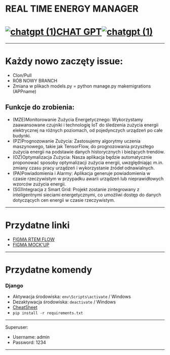 # **REAL TIME ENERGY MANAGER**
# [![chatgpt (1)](https://github.com/GrzegorzTwicz/Naukolatek_RTEM/assets/144318154/86c477b2-96bc-451a-9293-201fcb830042)](https://chat.openai.com/auth/login)**[CHAT GPT](https://chat.openai.com/auth/login)**[![chatgpt (1)](https://github.com/GrzegorzTwicz/Naukolatek_RTEM/assets/144318154/5a91fe2e-b438-48f7-96df-c7bc00ec4adb)](https://chat.openai.com/auth/login)

---
# Każdy nowo zaczęty issue: 
- Clon/Pull
- RÓB NOWY BRANCH
- Zmiana w plikach models.py = python manage.py makemigrations (APPname)
## Funkcje do zrobienia:
- (MZE)Monitorowanie Zużycia Energetycznego: Wykorzystamy zaawansowane czujniki i technologię IoT do śledzenia zużycia energii elektrycznej na różnych poziomach, od pojedynczych urządzeń po całe budynki. 
- (PZ)Prognozowanie Zużycia: Zastosujemy algorytmy uczenia maszynowego, takie jak TensorFlow, do prognozowania przyszłego zużycia energii na podstawie danych historycznych i bieżących trendów. 
- (OZ)Optymalizacja Zużycia: Nasza aplikacja będzie automatycznie proponować sposoby optymalizacji zużycia energii, uwzględniając m.in. zmiany czasu pracy urządzeń i wykorzystanie źródeł odnawialnych. 
- (PA)Powiadomienia i Alarmy: Aplikacja generuje powiadomienia w czasie rzeczywistym w przypadku awarii urządzeń lub nieprawidłowych wzorców zużycia energii. 
- (SG)Integracja z Smart Grid: Projekt zostanie zintegrowany z inteligentnymi sieciami energetycznymi, co umożliwi dostęp do danych dotyczących cen energii w czasie rzeczywistym.


---
# Przydatne linki
- [FIGMA RTEM FLOW](https://www.figma.com/file/Pkl86gwsODaW5lYygA1F1l/RTEM-FLOW?type=whiteboard&node-id=0%3A1&t=FW0Yp6fZ3LtkCLzH-1)
- [FIGMA MOCK'UP](https://www.figma.com/file/zaxl5wU608z9J7BesLggCP/naukolatek-team-library?type=design&node-id=0%3A1&mode=design&t=PuOzFr1hWV7bI672-1)
---
# Przydatne komendy
### Django
- Aktywacja środowiska: ```env\Scripts\activate``` / Windows
- Dezaktywacja środowiska: ```deactivate``` / Windows
- [CheatSheet](https://docs.google.com/document/d/1z2Mm_dkT3-zRV_uZ3sOxd9jDH--bTU4HZxVyXrb-sHo/edit?pli=1)
- ```pip install -r requirements.txt```
---
Superuser:
- Username: admin
- Password: 1234
---
